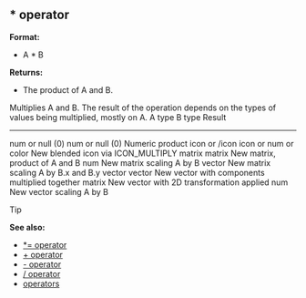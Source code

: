 ## \* operator

**Format:**
+   A \* B
<!-- -->
**Returns:**
+   The product of A and B.


Multiplies A and B. The result of the operation depends on the
types of values being multiplied, mostly on A.
  A type            B type                 Result
  ----------------- ---------------------- ------------------------------------------------
  num or null (0)   num or null (0)        Numeric product
  icon or /icon     icon or num or color   New blended icon via ICON_MULTIPLY
  matrix            matrix                 New matrix, product of A and B
                    num                    New matrix scaling A by B
                    vector                 New matrix scaling A by B.x and B.y
  vector            vector                 New vector with components multiplied together
                    matrix                 New vector with 2D transformation applied
                    num                    New vector scaling A by B

> [!TIP] 
> **See also:**
> +   [\*= operator](/ref/operator/*=.md) 
> +   [+ operator](/ref/operator/+.md) 
> +   [- operator](/ref/operator/-.md) 
> +   [/ operator](/ref/operator//.md) 
> +   [operators](/ref/operator.md) <!-- -->